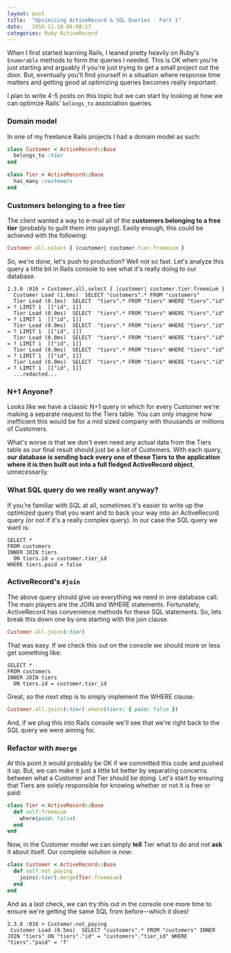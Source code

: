 ```yaml
---
layout: post
title:  "Optimizing ActiveRecord & SQL Queries - Part 1"
date:   2016-11-10 08:08:17
categories: Ruby ActiveRecord
---
```


When I first started learning Rails, I leaned pretty heavily on Ruby's `Enumerable` methods to form the queries I needed. This is OK when you're just starting and arguably if you're just trying to get a small project out the door. But, eventually you'll find yourself in a situation where response time matters and getting good at optimizing queries becomes really important.

I plan to write 4-5 posts on this topic but we can start by looking at how we can optimize Rails' `belongs_to` association queries.

### Domain model

In one of my freelance Rails projects I had a domain model as such:

```ruby
class Customer < ActiveRecord::Base
  belongs_to :tier
end

class Tier < ActiveRecord::Base
  has_many :customers
end
```

### Customers belonging to a free tier

The client wanted a way to e-mail all of the __customers belonging to a free tier__ (probably to guilt them into paying). Easily enough, this could be achieved with the following:

```ruby
Customer.all.select { |customer| customer.tier.freemium }
```

So, we're done, let's push to production? Well not so fast. Let's analyze this query a little bit in Rails console to see what it's really doing to our database.

```
2.3.0 :016 > Customer.all.select { |customer| customer.tier.freemium }
  Customer Load (1.6ms)  SELECT "customers".* FROM "customers"
  Tier Load (0.1ms)  SELECT  "tiers".* FROM "tiers" WHERE "tiers"."id" = ? LIMIT 1  [["id", 1]]
  Tier Load (0.0ms)  SELECT  "tiers".* FROM "tiers" WHERE "tiers"."id" = ? LIMIT 1  [["id", 1]]
  Tier Load (0.0ms)  SELECT  "tiers".* FROM "tiers" WHERE "tiers"."id" = ? LIMIT 1  [["id", 1]]
  Tier Load (0.0ms)  SELECT  "tiers".* FROM "tiers" WHERE "tiers"."id" = ? LIMIT 1  [["id", 1]]
  Tier Load (0.0ms)  SELECT  "tiers".* FROM "tiers" WHERE "tiers"."id" = ? LIMIT 1  [["id", 1]]
  Tier Load (0.0ms)  SELECT  "tiers".* FROM "tiers" WHERE "tiers"."id" = ? LIMIT 1  [["id", 1]]
  ...redacted...
```

### N+1 Anyone?

Looks like we have a classic N+1 query in which for every Customer we're making a separate request to the Tiers table. You can only imagine how inefficient this would be for a mid sized company with thousands or millions of Customers.

What's worse is that we don't even need any actual data from the Tiers table as our final result should just be a list of Customers. With each query, __our database is sending back every one of these Tiers to the application where it is then built out into a full fledged ActiveRecord object__, unnecessarily.

### What SQL query do we really want anyway?

If you're familiar with SQL at all, sometimes it's easier to write up the optimized query that you want and to back your way into an ActiveRecord query (or not if it's a really complex query). In our case the SQL query we want is:

```
SELECT *
FROM customers
INNER JOIN tiers
  ON tiers.id = customer.tier_id
WHERE tiers.paid = false
```

### ActiveRecord's `#join`

The above query should give us everything we need in one database call. The main players are the JOIN and WHERE statements. Fortunately, ActiveRecord has convenience methods for these SQL statements. So, lets break this down one by one starting with the join clause.

```ruby
Customer.all.joins(:tier)
```

That was easy. If we check this out on the console we should more or less get something like:

```
SELECT *
FROM customers
INNER JOIN tiers
  ON tiers.id = customer.tier_id
```

Great, so the next step is to simply implement the WHERE clause:

```ruby
Customer.all.joins(:tier).where(tiers: { paid: false })
```

And, if we plug this into Rails console we'll see that we're right back to the SQL query we were aiming for.

### Refactor with `#merge`

At this point it would probably be OK if we committed this code and pushed it up. But, we can make it just a little bit better by separating concerns between what a Customer and Tier should be doing. Let's start by ensuring that Tiers are solely responsible for knowing whether or not it is free or paid:

```ruby
class Tier < ActiveRecord::Base
  def self.freemium
    where(paid: false)
  end
end
```

Now, in the Customer model we can simply __tell__ Tier what to do and not __ask__ it about itself. Our complete solution is now:

```ruby
class Customer < ActiveRecord::Base
  def self.not_paying
    joins(:tier).merge(Tier.freemium)
  end
end
```

And as a last check, we can try this out in the console one more time to ensure we're getting the same SQL from before--which it does!

```
2.3.0 :016 > Customer.not_paying
 Customer Load (0.5ms)  SELECT "customers".* FROM "customers" INNER JOIN "tiers" ON "tiers"."id" = "customers"."tier_id" WHERE "tiers"."paid" = 'f'
```
